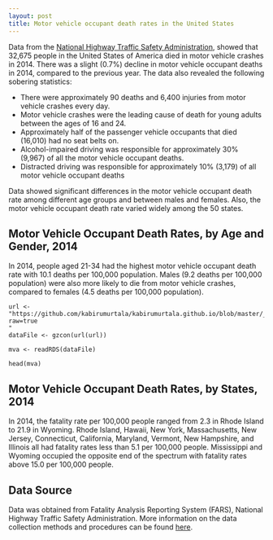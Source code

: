 ```yaml
---
layout: post
title: Motor vehicle occupant death rates in the United States
---
```


Data from the [National Highway Traffic Safety Administration](https://www.nhtsa.gov/), showed that 32,675 people in the 
United States of America died in motor vehicle crashes in 2014. There was a slight (0.7%) decline in motor 
vehicle occupant deaths in 2014, compared to the previous year. The data also revealed the following sobering statistics:
* There were approximately 90 deaths and 6,400 injuries from motor vehicle crashes every day.
* Motor vehicle crashes were the leading cause of death for young adults between the ages of 16 and 24.
* Approximately half of the passenger vehicle occupants that died (16,010) had no seat belts on.
* Alcohol-impaired driving was responsible for approximately 30% (9,967) of all the motor vehicle occupant deaths.
* Distracted driving was responsible for approximately 10% (3,179) of all motor vehicle occupant deaths

Data showed significant differences in the motor vehicle occupant death rate among different age groups and between 
males and females. Also, the motor vehicle occupant death rate varied widely among the 50 states.

## Motor Vehicle Occupant Death Rates, by Age and Gender, 2014
In 2014, people aged 21-34 had the highest motor vehicle occupant death rate with 10.1 deaths per 100,000 population. 
Males (9.2 deaths per 100,000 population) were also more likely to die from motor vehicle crashes, compared to 
females (4.5 deaths per 100,000 population).

```{r, eval=FALSE} 
url <- "https://github.com/kabirumurtala/kabirumurtala.github.io/blob/master/_posts/data/mva.rds?raw=true
"
dataFile <- gzcon(url(url))

mva <- readRDS(dataFile)

head(mva)

```

## Motor Vehicle Occupant Death Rates, by States, 2014
In 2014, the fatality rate per 100,000 people ranged from 2.3 in Rhode Island to 21.9 in Wyoming. Rhode Island, Hawaii, New York, Massachusetts, New Jersey, Connecticut, California, Maryland, Vermont, New Hampshire, and Illinois all had fatality rates less than 5.1 per 100,000 people. Mississippi and Wyoming occupied the opposite end of the spectrum with fatality rates above 15.0 per 100,000 people.

## Data Source
Data was obtained from Fatality Analysis Reporting System (FARS), National Highway Traffic Safety Administration. More information on the data collection methods and procedures can be found [here](https://www.nhtsa.gov/research-data).
